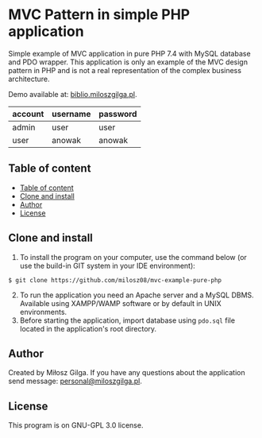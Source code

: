 # MVC Pattern in simple PHP application

Simple example of MVC application in pure PHP 7.4 with MySQL database and PDO wrapper. This application is only an example of the MVC design pattern in PHP and is not a real representation of the complex business architecture.

Demo available at: [biblio.miloszgilga.pl](https://biblio.miloszgilga.pl).

| account | username | password |
| ------- | -------- | -------- |
| admin   | user     | user     |
| user    | anowak   | anowak   |

## Table of content
- [Table of content](#table-of-content)
- [Clone and install](#clone-and-install)
- [Author](#author)
- [License](#license)

<a name="clone-and-install"></a>
## Clone and install

1. To install the program on your computer, use the command below (or use the build-in GIT system in your IDE environment):
```
$ git clone https://github.com/milosz08/mvc-example-pure-php
```
2. To run the application you need an Apache server and a MySQL DBMS. Available using XAMPP/WAMP software or by default in UNIX environments.
3. Before starting the application, import database using `pdo.sql` file located in the application's root directory.

<a name="author"></a>
## Author
Created by Miłosz Gilga. If you have any questions about the application send message:
[personal@miloszgilga.pl](mailto:personal@miloszgilga.pl).

<a name="license"></a>
## License
This program is on GNU-GPL 3.0 license.
